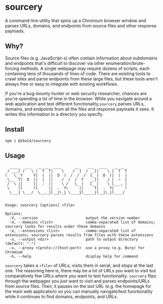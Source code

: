 # sourcery

A command-line utility that spins up a Chromium browser window and parses URLs, domains, and endpoints from source files and other response payloads.

## Why?

Source files (e.g. JavaScript-s) often contain information about subdomains and endpoints that's difficult to discover via other enumeration/brute-forcing methods. A single webpage may require dozens of scripts, each containing tens of thousands of lines of code. There are existing tools to crawl sites and parse endpoints from these large files, but these tools aren't always free or easy to integrate with existing workflows.

If you're a bug-bounty hunter or web security researcher, chances are you're spending a lot of time in the browser. While you navigate around a web application and test different functionality,`sourcery` parses URLs, domains, and endpoints from all the files and response payloads it sees. It writes this information to a directory you specify.

## Install

`npm i @zbo14/sourcery`

## Usage

```
  _____  ___   __ __  ____      __    ___  ____   __ __
 / ___/ /   \ |  T  T|    \    /  ]  /  _]|    \ |  T  T
(   \_ Y     Y|  |  ||  D  )  /  /  /  [_ |  D  )|  |  |
 \__  T|  O  ||  |  ||    /  /  /  Y    _]|    / |  ~  |
 /  \ ||     ||  :  ||    \ /   \_ |   [_ |    \ l___, |
 \    |l     !l     ||  .  Y\     ||     T|  .  Y|     !
  \___j \___/  \__,_jl__j\_j \____jl_____jl__j\_jl____/


Usage: sourcery [options] <file>

Options:
  -V, --version                      output the version number
  -d, --domains <list>               comma-separated list of domains; sourcery looks for results under these domains
  -e, --extensions <list>            comma-separated list of extensions; sourcery parses results from files with these extensions
  -o, --output <dir>                 path to output directory (default: ".")
  -x, --proxy <[proto://]host:port>  use a proxy (e.g. Burp) for Chromium
  -h, --help                         display help for command
```

`sourcery` takes a `<file>` of URLs, visits them in serial, and stops at the last one. The reasoning here is, there may be a lot of URLs you want to visit but comparatively few URLs where you want to test functionality. `sourcery` flips through the webpages you *just* want to visit and parses endpoints/URLs from source files.
Then, it pauses on the last URL (e.g. the homepage for the main web application) so you can manually navigate/test functionality while it continues to find domains, endpoints, and URLs.
